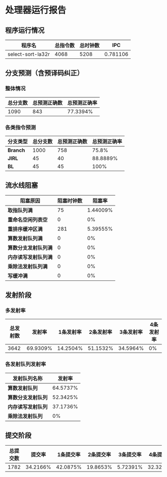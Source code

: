 # 处理器运行报告
## 程序运行情况
|程序名|总指令数|总时钟数|IPC|
|---|---|---|---|
|select-sort-la32r|4068|5208|0.781106|

## 分支预测（含预译码纠正）
### 整体情况
|总分支数|总预测正确数|总预测正确率|
|---|---|---|
|1090|843|77.3394%|

### 各类指令预测
|分支类型|总分支数|总预测正确数|总预测正确率|
|---|---|---|---|
|**Branch**| 1000 | 758 | 75.8%|
|**JIRL**| 45 | 40 | 88.8889%|
|**BL**| 45 | 45 | 100%|

## 流水线阻塞
|阻塞原因|阻塞时钟数|阻塞率|
|---|---|---|
|**取指队列满**| 75 | 1.44009%|
|**重命名空闲列表空**|0 | 0%|
|**重排序缓冲区满**|281 | 5.39555%|
|**算数发射队列满**|0 | 0%|
|**算数分支发射队列满**|0 | 0%|
|**内存读写发射队列满**|0 | 0%|
|**乘除法发射队列满**|0 | 0%|
|**写缓冲满**|0 | 0%|

## 发射阶段
### 多发射率
|总发射数|发射率|1条发射率|2条发射率|3条发射率|4条发射率|
|---|---|---|---|---|---|
|3642|69.9309%|14.2504%|51.1532%|34.5964%|0%|

### 各发射队列发射率
|发射队列名称|发射率|
|---|---|
|**算数发射队列**|64.5737%|
|**算数分支发射队列**|52.3425%|
|**内存读写发射队列**|37.1736%|
|**乘除法发射队列**|0%|

## 提交阶段
|总提交数|提交率|1条提交率|2条提交率|3条提交率|4条提交率|
|---|---|---|---|---|---|
|1782|34.2166%|42.0875%|19.8653%|5.72391%|32.3232%|

